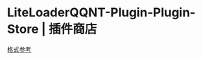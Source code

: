 # LiteLoaderQQNT-Plugin-Plugin-Store | 插件商店

[格式参考](https://liteloaderqqnt.github.io/docs/introduction.html#manifest-json)
